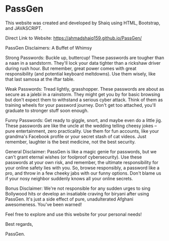# PassGen
This website was created and developed by Shaiq using HTML, Bootstrap, and JAVASCRIPT.

Direct Link to Website: https://ahmadshaiq159.github.io/PassGen/




PassGen Disclaimers: A Buffet of Whimsy

Strong Passwords: Buckle up, buttercup! These passwords are tougher than a naan in a sandstorm. They'll lock your data tighter than a rickshaw driver during rush hour. But remember, great power comes with great responsibility (and potential keyboard meltdowns). Use them wisely, like that last samosa at the iftar table.

Weak Passwords: Tread lightly, grasshopper. These passwords are about as secure as a jalebi in a rainstorm. They might get you by for basic browsing but don't expect them to withstand a serious cyber attack. Think of them as training wheels for your password journey. Don't get too attached, you'll graduate to stronger stuff soon enough.

Funny Passwords: Get ready to giggle, snort, and maybe even do a little jig. These passwords are like the uncle at the wedding telling cheesy jokes – pure entertainment, zero practicality. Use them for fun accounts, like your grandma's Facebook profile or your secret stash of cat videos. Just remember, laughter is the best medicine, not the best security.

General Disclaimer: PassGen is like a magic genie for passwords, but we can't grant eternal wishes (or foolproof cybersecurity). Use these passwords at your own risk, and remember, the ultimate responsibility for your online safety lies with you. So, browse responsibly, a password like a pro, and throw in a few cheeky jabs with our funny options. Don't blame us if your nosy neighbor suddenly knows all your online secrets.

Bonus Disclaimer: We're not responsible for any sudden urges to sing Bollywood hits or develop an insatiable craving for biryani after using PassGen. It's just a side effect of pure, unadulterated Afghani awesomeness. You've been warned!

Feel free to explore and use this website for your personal needs!

Best regards,

PassGen.
